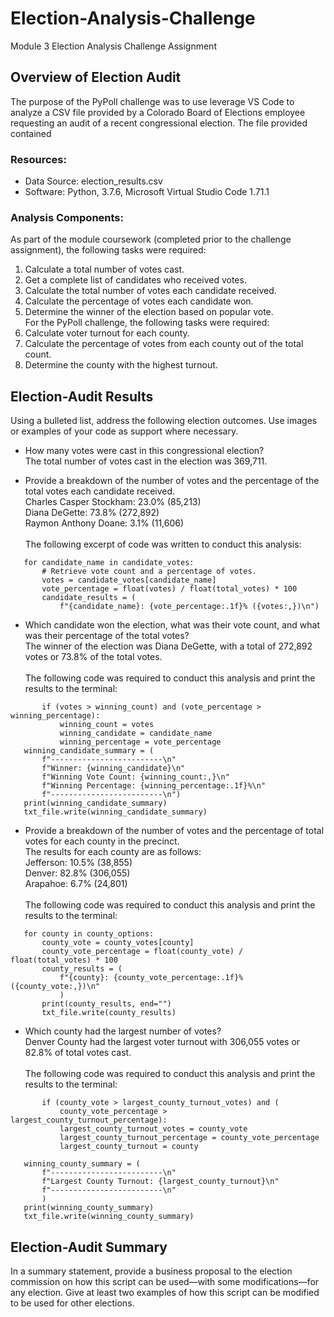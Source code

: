 # Election-Analysis-Challenge
Module 3 Election Analysis Challenge Assignment
## Overview of Election Audit
The purpose of the PyPoll challenge was to use leverage VS Code to analyze a CSV file provided by a Colorado Board of Elections employee requesting an audit of a recent congressional election. The file provided contained 
### Resources:
- Data Source: election_results.csv
- Software: Python, 3.7.6, Microsoft Virtual Studio Code 1.71.1
### Analysis Components:
As part of the module coursework (completed prior to the challenge assignment), the following tasks were required:
  1. Calculate a total number of votes cast.
  2. Get a complete list of candidates who received votes.
  3. Calculate the total number of votes each candidate received.
  4. Calculate the percentage of votes each candidate won.
  5. Determine the winner of the election based on popular vote.
<br />For the PyPoll challenge, the following tasks were required:
  1. Calculate voter turnout for each county.
  2. Calculate the percentage of votes from each county out of the total count.
  3. Determine the county with the highest turnout.
## Election-Audit Results
Using a bulleted list, address the following election outcomes. Use images or examples of your code as support where necessary.
- How many votes were cast in this congressional election?<br />
  The total number of votes cast in the election was 369,711.

- Provide a breakdown of the number of votes and the percentage of the total votes each candidate received.<br />
  Charles Casper Stockham: 23.0% (85,213)<br />
  Diana DeGette: 73.8% (272,892)<br />
  Raymon Anthony Doane: 3.1% (11,606)<br />
  <br />The following excerpt of code was written to conduct this analysis:<br />
 ```
    for candidate_name in candidate_votes:
        # Retrieve vote count and a percentage of votes.
        votes = candidate_votes[candidate_name]
        vote_percentage = float(votes) / float(total_votes) * 100
        candidate_results = (
            f"{candidate_name}: {vote_percentage:.1f}% ({votes:,})\n")
  ```
  
- Which candidate won the election, what was their vote count, and what was their percentage of the total votes?<br />
    The winner of the election was Diana DeGette, with a total of 272,892 votes or 73.8% of the total votes.<br />
    <br />The following code was required to conduct this analysis and print the results to the terminal: <br />
 ```
        if (votes > winning_count) and (vote_percentage > winning_percentage):
            winning_count = votes
            winning_candidate = candidate_name
            winning_percentage = vote_percentage
    winning_candidate_summary = (
        f"-------------------------\n"
        f"Winner: {winning_candidate}\n"
        f"Winning Vote Count: {winning_count:,}\n"
        f"Winning Percentage: {winning_percentage:.1f}%\n"
        f"-------------------------\n")
    print(winning_candidate_summary)
    txt_file.write(winning_candidate_summary)
  ```
- Provide a breakdown of the number of votes and the percentage of total votes for each county in the precinct.<br />
    The results for each county are as follows:<br />
     Jefferson: 10.5% (38,855)<br />
     Denver: 82.8% (306,055)<br />
     Arapahoe: 6.7% (24,801)<br />
     <br />The following code was required to conduct this analysis and print the results to the terminal: <br />
 ```
    for county in county_options:
        county_vote = county_votes[county]
        county_vote_percentage = float(county_vote) / float(total_votes) * 100
        county_results = (
            f"{county}: {county_vote_percentage:.1f}% ({county_vote:,})\n"
            )
        print(county_results, end="")
        txt_file.write(county_results)
  ```
- Which county had the largest number of votes?<br />
    Denver County had the largest voter turnout with 306,055 votes or 82.8% of total votes cast.<br />
     <br />The following code was required to conduct this analysis and print the results to the terminal: <br />
 ```
        if (county_vote > largest_county_turnout_votes) and (
            county_vote_percentage > largest_county_turnout_percentage):
            largest_county_turnout_votes = county_vote
            largest_county_turnout_percentage = county_vote_percentage
            largest_county_turnout = county

    winning_county_summary = (
        f"-------------------------\n"
        f"Largest County Turnout: {largest_county_turnout}\n"
        f"-------------------------\n"
        )
    print(winning_county_summary)
    txt_file.write(winning_county_summary)
  ```
## Election-Audit Summary
In a summary statement, provide a business proposal to the election commission on how this script can be used—with some modifications—for any election. Give at least two examples of how this script can be modified to be used for other elections.
